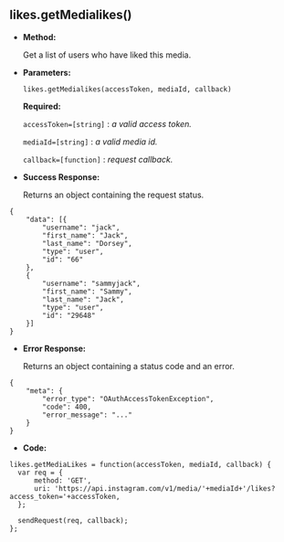 **likes.getMedialikes()**
----

* **Method:**
  
	
  Get a list of users who have liked this media.
	
*  **Parameters:**

	```
	likes.getMedialikes(accessToken, mediaId, callback)
	```

   **Required:**
 
   `accessToken=[string]` : *a valid access token.*

   `mediaId=[string]` : *a valid media id.*
   
   `callback=[function]` : *request callback.*   

* **Success Response:**
	
    Returns an object containing the request status.
	
```
{
    "data": [{
        "username": "jack",
        "first_name": "Jack",
        "last_name": "Dorsey",
        "type": "user",
        "id": "66"
    },
    {
        "username": "sammyjack",
        "first_name": "Sammy",
        "last_name": "Jack",
        "type": "user",
        "id": "29648"
    }]
}
```
 
* **Error Response:**
	
    Returns an object containing a status code and an error.
	
```
{
	"meta": {
		"error_type": "OAuthAccessTokenException",
		"code": 400,
		"error_message": "..."
	}
}
```

* **Code:**

```
likes.getMediaLikes = function(accessToken, mediaId, callback) {
  var req = {
      method: 'GET',
      uri: 'https://api.instagram.com/v1/media/'+mediaId+'/likes?access_token='+accessToken,
  };

  sendRequest(req, callback);
};
```